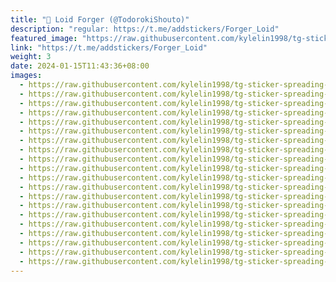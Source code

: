 ```yaml
---
title: "🎩 Loid Forger (@TodorokiShouto)"
description: "regular: https://t.me/addstickers/Forger_Loid"
featured_image: "https://raw.githubusercontent.com/kylelin1998/tg-sticker-spreading-worldwide-images/main/img/df258fc9-8857-4bfd-997f-4ed5abb09373.jpg"
link: "https://t.me/addstickers/Forger_Loid"
weight: 3
date: 2024-01-15T11:43:36+08:00
images:
  - https://raw.githubusercontent.com/kylelin1998/tg-sticker-spreading-worldwide-images/main/img/df258fc9-8857-4bfd-997f-4ed5abb09373.jpg
  - https://raw.githubusercontent.com/kylelin1998/tg-sticker-spreading-worldwide-images/main/img/66b88343-be6a-4abf-afcf-7afbc5dae016.jpg
  - https://raw.githubusercontent.com/kylelin1998/tg-sticker-spreading-worldwide-images/main/img/d1d3c0ec-1130-477e-88dc-535e7148b8c5.jpg
  - https://raw.githubusercontent.com/kylelin1998/tg-sticker-spreading-worldwide-images/main/img/ffad87e9-7f82-40e5-a5ef-da1f448cdea9.jpg
  - https://raw.githubusercontent.com/kylelin1998/tg-sticker-spreading-worldwide-images/main/img/adb1754d-98aa-445b-9bf8-2c1417f7b770.jpg
  - https://raw.githubusercontent.com/kylelin1998/tg-sticker-spreading-worldwide-images/main/img/7bcdd2ad-899c-44bb-b133-fcf508d10c3a.jpg
  - https://raw.githubusercontent.com/kylelin1998/tg-sticker-spreading-worldwide-images/main/img/63dbaa9d-4d83-4f3e-ada7-b23b8dfa5d8d.jpg
  - https://raw.githubusercontent.com/kylelin1998/tg-sticker-spreading-worldwide-images/main/img/041b09cd-5cbf-4517-8a27-52acbd6fbb67.jpg
  - https://raw.githubusercontent.com/kylelin1998/tg-sticker-spreading-worldwide-images/main/img/e98761ea-8c1a-41f6-b432-f5060f02fac2.jpg
  - https://raw.githubusercontent.com/kylelin1998/tg-sticker-spreading-worldwide-images/main/img/263ddb31-3749-4888-95f8-d4817b4711ac.jpg
  - https://raw.githubusercontent.com/kylelin1998/tg-sticker-spreading-worldwide-images/main/img/fc7de964-57be-4b52-bb55-5cd25327cf08.jpg
  - https://raw.githubusercontent.com/kylelin1998/tg-sticker-spreading-worldwide-images/main/img/52f71b1d-a9b8-437e-8857-55e200427915.jpg
  - https://raw.githubusercontent.com/kylelin1998/tg-sticker-spreading-worldwide-images/main/img/ed5c4e0d-f3e9-46bd-8f66-bca1ba5f7a46.jpg
  - https://raw.githubusercontent.com/kylelin1998/tg-sticker-spreading-worldwide-images/main/img/49aadc25-5307-4483-827d-46cafcb2f4e4.jpg
  - https://raw.githubusercontent.com/kylelin1998/tg-sticker-spreading-worldwide-images/main/img/58e3bf81-26d8-43cb-9008-c33890de332d.jpg
  - https://raw.githubusercontent.com/kylelin1998/tg-sticker-spreading-worldwide-images/main/img/a37e854c-3dc1-4d18-b998-7f9c397a6d1b.jpg
  - https://raw.githubusercontent.com/kylelin1998/tg-sticker-spreading-worldwide-images/main/img/39a5cb47-61ca-4f56-981e-746bbc44448b.jpg
  - https://raw.githubusercontent.com/kylelin1998/tg-sticker-spreading-worldwide-images/main/img/672e6f0d-c1e0-4b38-a0eb-ee6d9a6007a6.jpg
  - https://raw.githubusercontent.com/kylelin1998/tg-sticker-spreading-worldwide-images/main/img/cee73ffe-ae20-4fb9-8e6a-2f7d9ce89554.jpg
  - https://raw.githubusercontent.com/kylelin1998/tg-sticker-spreading-worldwide-images/main/img/c3eea88f-29c6-4a93-bef0-def3b6a75210.jpg
---
```

